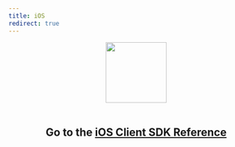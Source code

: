 ```yaml
---
title: iOS
redirect: true
---
```


<center>
  <img src="/assets/images/lost.svg" alt="" width="120">
  <br><br>
  <h2>Go to the <a href="/sdk/client-sdk/ios/" target="_blank">iOS Client SDK Reference</a></h2>
</center>
